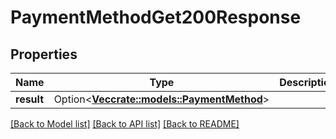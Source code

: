 # PaymentMethodGet200Response

## Properties

Name | Type | Description | Notes
------------ | ------------- | ------------- | -------------
**result** | Option<[**Vec<crate::models::PaymentMethod>**](paymentMethod.md)> |  | [optional]

[[Back to Model list]](../README.md#documentation-for-models) [[Back to API list]](../README.md#documentation-for-api-endpoints) [[Back to README]](../README.md)


